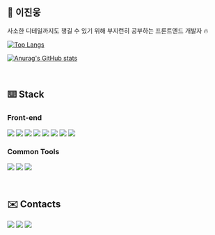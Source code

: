 ## 🚀 이진웅 
사소한 디테일까지도 챙길 수 있기 위해 부지런히 공부하는 프론트엔드 개발자 🔥

[![Top Langs](https://github-readme-stats.vercel.app/api/top-langs?username=woongstaa)](https://github.com/anuraghazra/github-readme-stats)

[![Anurag's GitHub stats](https://github-readme-stats.vercel.app/api/?username=woongstaa&show_icons=true&hide=stars&theme=gruvbox&hide_title=true)](https://github.com/anuraghazra/github-readme-stats)

<br>

## ⌨️ Stack 

### Front-end
<img src="https://img.shields.io/badge/html5-E34F26?style=for-the-badge&logo=html5&logoColor=white"> <img src="https://img.shields.io/badge/css3-1572B6?style=for-the-badge&logo=css3&logoColor=white"> <img src="https://img.shields.io/badge/javascript-F7DF1E?style=for-the-badge&logo=javascript&logoColor=black"> <img src="https://img.shields.io/badge/typescript-3178C6?style=for-the-badge&logo=typescript&logoColor=white"> <img src="https://img.shields.io/badge/react-61DAFB?style=for-the-badge&logo=react&logoColor=black"> <img src="https://img.shields.io/badge/next.js-000000?style=for-the-badge&logo=next.js&logoColor=white"> <img src="https://img.shields.io/badge/sass-CC6699?style=for-the-badge&logo=sass&logoColor=white"> <img src="https://img.shields.io/badge/styledcomponents-DB7093?style=for-the-badge&logo=styledcomponents&logoColor=white">

### Common Tools

<img src="https://img.shields.io/badge/github-181717?style=for-the-badge&logo=github&logoColor=white"> <img src="https://img.shields.io/badge/slack-4A154B?style=for-the-badge&logo=slack&logoColor=white"> <img src="https://img.shields.io/badge/notion-000000?style=for-the-badge&logo=notion&logoColor=white">


<br>

## ✉️ Contacts
<a href="mailto:jinung91@gmail.com" target="_blank"><img src="https://img.shields.io/badge/mail-EA4335?style=for-the-badge&logo=gmail&logoColor=white"/></a> <a href="https://velog.io/@woongstaa" target="_blank"><img src="https://img.shields.io/badge/blog-20C997?style=for-the-badge&logo=velog&logoColor=white"/></a> <a href="https://ring-lord-16b.notion.site/Front-end-Developer-45e26c1f8f6c4b7799a1859abb0acef7" target="_blank"><img src="https://img.shields.io/badge/portfolio-000000?style=for-the-badge&logo=notion&logoColor=white"/></a>

